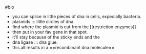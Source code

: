 #bio 

- you can splice in little pieces of dna in cells, expecially bacteria. 
- plasmids ::: little circles of dna. 
- find where the plasmid is cut from the [[restriction enzymes]]
- then put in your fav gene in that spot.
- it'll stay because of the sticky ends and the 
- dna ligase ::: dna glue.
- this all results in a ==recombinant dna molecule==